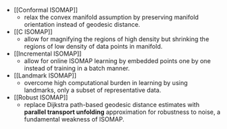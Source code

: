 - [[Conformal ISOMAP]]
	- relax the convex manifold assumption by preserving manifold orientation instead of geodesic distance. 
- [[C ISOMAP]]
	- allow for magnifying the regions of high density but shrinking the regions of low density of data points in manifold. 
- [[Incremental ISOMAP]]
	- allow for online ISOMAP learning by embedded points one by one instead of training in a batch manner. 
- [[Landmark ISOMAP]]
	- overcome high computational burden in learning by using landmarks, only a subset of representative data.
- [[Robust ISOMAP]]
	- replace Dijkstra path-based geodesic distance estimates with **parallel transport unfolding** approximation for robustness to noise, a fundamental weakness of ISOMAP.